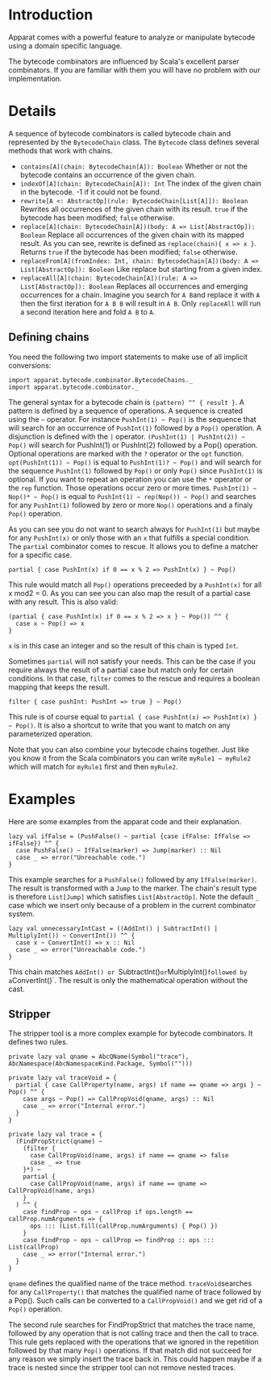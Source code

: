 # Introduction #

Apparat comes with a powerful feature to analyze or manipulate bytecode using a domain specific language.

The bytecode combinators are influenced by Scala's excellent parser combinators. If you are familiar with them you will have no problem with our implementation.

# Details #

A sequence of bytecode combinators is called bytecode chain and represented by the `BytecodeChain` class. The `Bytecode` class defines several methods that work with chains.

  * `contains[A](chain: BytecodeChain[A]): Boolean` Whether or not the bytecode contains an occurrence of the given chain.
  * `indexOf[A](chain: BytecodeChain[A]): Int` The index of the given chain in the bytecode. -1 if it could not be found.
  * `rewrite[A <: AbstractOp](rule: BytecodeChain[List[A]]): Boolean` Rewrites all occurrences of the given chain with its result. `true` if the bytecode has been modified; `false` otherwise.
  * `replace[A](chain: BytecodeChain[A])(body: A => List[AbstractOp]): Boolean` Replace all occurrences of the given chain with its mapped result. As you can see, rewrite is defined as `replace(chain){ x => x }`. Returns `true` if the bytecode has been modified; `false` otherwise.
  * `replaceFrom[A](fromIndex: Int, chain: BytecodeChain[A])(body: A => List[AbstractOp]): Boolean` Like replace but starting from a given index.
  * `replaceAll[A](chain: BytecodeChain[A])(rule: A => List[AbstractOp]): Boolean` Replaces all occurrences and emerging occurrences for a chain. Imagine you search for `A B`and replace it with `A` then the first iteration for `A B B` will result in `A B`. Only `replaceAll` will run a second iteration here and fold `A B` to `A`.

## Defining chains ##

You need the following two import statements to make use of all implicit conversions:

```
import apparat.bytecode.combinator.BytecodeChains._
import apparat.bytecode.combinator._
```

The general syntax for a bytecode chain is `(pattern) ^^ { result }`. A pattern is defined by a sequence of operations. A sequence is created using the `~` operator. For instance `PushInt(1) ~ Pop()` is the sequence that will search for an occurrence of `PushInt(1)` followed by a `Pop()` operation.
A disjunction is defined with the `|` operator. `(PushInt(1) | PushInt(2)) ~ Pop()` will search for PushInt(1) or PushInt(2) followed  by a Pop() operation.
Optional operations are marked with the `?` operator or the `opt` function. `opt(PushInt(1)) ~ Pop()` is equal to `PushInt(1)? ~ Pop()` and will search for the sequence `PushInt(1)` followed by `Pop()` or only `Pop()` since `PushInt(1)` is optional.
If you want to repeat an operation you can use the `*` operator or the `rep` function. Those operations occur zero or more times. `PushInt(1) ~ Nop()* ~ Pop()` is equal to `PushInt(1) ~ rep(Nop()) ~ Pop()` and searches for any `PushInt(1)` followed by zero or more `Nop()` operations and a finaly `Pop()` operation.

As you can see you do not want to search always for `PushInt(1)` but maybe for any `PushInt(x)` or only those with an `x` that fulfills a special condition. The `partial` combinator comes to rescue. It allows you to define a matcher for a specific case.

```
partial { case PushInt(x) if 0 == x % 2 => PushInt(x) } ~ Pop()
```

This rule would match all `Pop()` operations preceeded by a `PushInt(x)` for all x mod2 = 0. As you can see you can also map the result of a partial case with any result. This is also valid:

```
(partial { case PushInt(x) if 0 == x % 2 => x } ~ Pop()) ^^ {
  case x ~ Pop() => x
}
```

`x` is in this case an integer and so the result of this chain is typed `Int`.

Sometimes `partial` will not satisfy your needs. This can be the case if you require always the result of a partial case but match only for certain conditions. In that case, `filter` comes to the rescue and requires a boolean mapping that keeps the result.

```
filter { case pushInt: PushInt => true } ~ Pop()
```

This rule is of course equal to `partial { case PushInt(x) => PushInt(x) } ~ Pop()`. It is also a shortcut to write that you want to match on any parameterized operation.

Note that you can also combine your bytecode chains together. Just like you know it from the Scala combinators you can write `myRule1 ~ myRule2` which will match for `myRule1` first and then `myRule2`.

# Examples #

Here are some examples from the apparat code and their explanation.

```
lazy val ifFalse = (PushFalse() ~ partial {case ifFalse: IfFalse => ifFalse}) ^^ {
  case PushFalse() ~ IfFalse(marker) => Jump(marker) :: Nil
  case _ => error("Unreachable code.")
}
```

This example searches for a `PushFalse()` followed by any `IfFalse(marker)`. The result is transformed with a `Jump` to the marker. The chain's result type is therefore `List[Jump]` which satisfies `List[AbstractOp]`. Note the default `_` case which we insert only because of a problem in the current combinator system.

```
lazy val unnecessaryIntCast = ((AddInt() | SubtractInt() | MultiplyInt()) ~ ConvertInt()) ^^ {
  case x ~ ConvertInt() => x :: Nil
  case _ => error("Unreachable code.")
}
```

This chain matches `AddInt() or `SubtractInt()` or `MultiplyInt()` followed by a `ConvertInt()`. The result is only the mathematical operation without the cast.

## Stripper ##

The stripper tool is a more complex example for bytecode combinators. It defines two rules.

```
private lazy val qname = AbcQName(Symbol("trace"), AbcNamespace(AbcNamespaceKind.Package, Symbol("")))

private lazy val traceVoid = {
  partial { case CallProperty(name, args) if name == qname => args } ~ Pop() ^^ {
    case args ~ Pop() => CallPropVoid(qname, args) :: Nil
    case _ => error("Internal error.")
  }
}

private lazy val trace = {
  (FindPropStrict(qname) ~
    (filter {
      case CallPropVoid(name, args) if name == qname => false
      case _ => true
    }*) ~
    partial {
      case CallPropVoid(name, args) if name == qname => CallPropVoid(name, args)
    }
  ) ^^ {
    case findProp ~ ops ~ callProp if ops.length == callProp.numArguments => {
      ops ::: (List.fill(callProp.numArguments) { Pop() })
    }
    case findProp ~ ops ~ callProp => findProp :: ops ::: List(callProp)
    case _ => error("Internal error.")
  }
}
```

`qname` defines the qualified name of the trace method. `traceVoid`searches for any `CallProperty()` that matches the qualified name of trace followed by a Pop(). Such calls can be converted to a `CallPropVoid()` and we get rid of a `Pop()` operation.

The second rule searches for FindPropStrict that matches the trace name, followed by any operation that is not calling trace and then the call to trace. This rule gets replaced with the operations that we ignored in the repetition followed by that many `Pop()` operations. If that match did not succeed for any reason we simply insert the trace back in. This could happen maybe if a trace is nested since the stripper tool can not remove nested traces.
